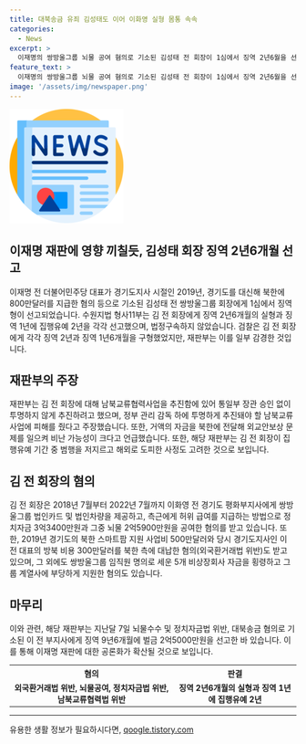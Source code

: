 ```yaml
---
title: 대북송금 유죄 김성태도 이어 이화영 실형 몸통 속속
categories:
  - News
excerpt: >
  이재명의 쌍방울그룹 뇌물 공여 혐의로 기소된 김성태 전 회장이 1심에서 징역 2년6월을 선고받았다. 법정구속되진 않았지만, 증거인멸 및 도주 우려가 있는 것으로 밝혀졌다. 김 전 회장은 피해를 준 남북교류협력사업과 거액의 자금을 북한에 전달해 외교안보 문제를 일으켰다는 이유로 징역형이 부과되었다. 이와 함께 정치자금 공여 및 대북송금 등의 혐의도 받고 있다. 2018년부터 2022년까지 이화영 경기도 평화부지사에게 정치자금을 공여한 혐의도 있다.
feature_text: >
  이재명의 쌍방울그룹 뇌물 공여 혐의로 기소된 김성태 전 회장이 1심에서 징역 2년6월을 선고받았다. 법정구속되진 않았지만, 증거인멸 및 도주 우려가 있는 것으로 밝혀졌다. 김 전 회장은 피해를 준 남북교류협력사업과 거액의 자금을 북한에 전달해 외교안보 문제를 일으켰다는 이유로 징역형이 부과되었다. 이와 함께 정치자금 공여 및 대북송금 등의 혐의도 받고 있다. 2018년부터 2022년까지 이화영 경기도 평화부지사에게 정치자금을 공여한 혐의도 있다.
image: '/assets/img/newspaper.png'
---
```


<p><img src="/assets/img/newspaper.png" alt="kimp 속보" /></p>

<h2>이재명 재판에 영향 끼칠듯, 김성태 회장 징역 2년6개월 선고</h2>

<p data-ke-size="size16">이재명 전 더불어민주당 대표가 경기도지사 시절인 2019년, 경기도를 대신해 북한에 800만달러를 지급한 혐의 등으로 기소된 김성태 전 쌍방울그룹 회장에게 1심에서 징역형이 선고되었습니다. 수원지법 형사11부는 김 전 회장에게 징역 2년6개월의 실형과 징역 1년에 집행유예 2년을 각각 선고했으며, 법정구속하지 않았습니다. 검찰은 김 전 회장에게 각각 징역 2년과 징역 1년6개월을 구형했었지만, 재판부는 이를 일부 감경한 것입니다.</p>

<h2 data-ke-size="size26">재판부의 주장</h2>

<p data-ke-size="size16">재판부는 김 전 회장에 대해 남북교류협력사업을 추진함에 있어 통일부 장관 승인 없이 투명하지 않게 추진하려고 했으며, 정부 관리 감독 하에 투명하게 추진돼야 할 남북교류사업에 피해를 줬다고 주장했습니다. 또한, 거액의 자금을 북한에 전달해 외교안보상 문제를 일으켜 비난 가능성이 크다고 언급했습니다. 또한, 해당 재판부는 김 전 회장이 집행유예 기간 중 범행을 저지르고 해외로 도피한 사정도 고려한 것으로 보입니다.</p>

<h2 data-ke-size="size26">김 전 회장의 혐의</h2>

<p data-ke-size="size16">김 전 회장은 2018년 7월부터 2022년 7월까지 이화영 전 경기도 평화부지사에게 쌍방울그룹 법인카드 및 법인차량을 제공하고, 측근에게 허위 급여를 지급하는 방법으로 정치자금 3억3400만원과 그중 뇌물 2억5900만원을 공여한 혐의를 받고 있습니다. 또한, 2019년 경기도의 북한 스마트팜 지원 사업비 500만달러와 당시 경기도지사인 이 전 대표의 방북 비용 300만달러를 북한 측에 대납한 혐의(외국환거래법 위반)도 받고 있으며, 그 외에도 쌍방울그룹 임직원 명의로 세운 5개 비상장회사 자금을 횡령하고 그룹 계열사에 부당하게 지원한 혐의도 있습니다.</p>

<h2 data-ke-size="size26">마무리</h2>

<p data-ke-size="size16">이와 관련, 해당 재판부는 지난달 7일 뇌물수수 및 정치자금법 위반, 대북송금 혐의로 기소된 이 전 부지사에게 징역 9년6개월에 벌금 2억5000만원을 선고한 바 있습니다. 이를 통해 이재명 재판에 대한 공론화가 확산될 것으로 보입니다.</p>

<table>
  <tr>
    <th>혐의</th>
    <th>판결</th>
  </tr>
  <tr>
    <td style="text-align: center; height: 17px;"><b>외국환거래법 위반, 뇌물공여, 정치자금법 위반, 남북교류협력법 위반</b></td>
    <td style="text-align: center; height: 17px;"><b>징역 2년6개월의 실형과 징역 1년에 집행유예 2년</b></td>
  </tr>
</table>

<hr>
유용한 생활 정보가 필요하시다면, <a href="https://qoogle.tistory.com" rel="dofollow">qoogle.tistory.com</a>


